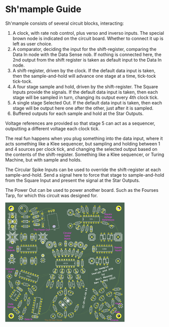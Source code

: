 Sh'mample Guide
===============

Sh'mample consists of several circuit blocks, interacting:

1.  A clock, with rate nob control, plus verso and inverso inputs.  The special brown node is indicated on the circuit board.  Whether to connect it up is left as user choice.
2.  A comparator, deciding the input for the shift-register, comparing the Data In node with the Data Sense nob.  If nothing is connected here, the 2nd output from the shift register is taken as default input to the Data In node.
3.  A shift-register, driven by the clock.  If the default data input is taken, then the sample-and-hold will advance one stage at a time, tick-tock tick-tock.
4.  A four stage sample and hold, driven by the shift-register.  The Square Inputs provide the signals.  If the default data input is taken, then each stage will be sampled in turn, changing its output every 4th clock tick.
5.  A single stage Selected Out.  If the default data input is taken, then each stage will be output here one after the other, just after it is sampled.
6.  Buffered outputs for each sample and hold at the Star Outputs.

Voltage references are provided so that stage 5 can act as a sequencer, outputting a different voltage each clock tick.

The real fun happens when you plug something into the data input, where it acts something like a Klee sequencer, but sampling and holding between 1 and 4 sources per clock tick, and changing the selected output based on the contents of the shift-register.  Something like a Klee sequencer, or Turing Machine, but with sample and holds.

The Circular Spike Inputs can be used to override the shift-register at each sample-and-hold.  Send a signal here to force that stage to sample-and-hold from the Square Input and present the signal at the Star Outputs.

The Power Out can be used to power another board.  Such as the Fourses Tarp, for which this circuit was designed for.

<img src="Shmample_guide.png" alt="Shmample Guide" width=75% height=75%>
